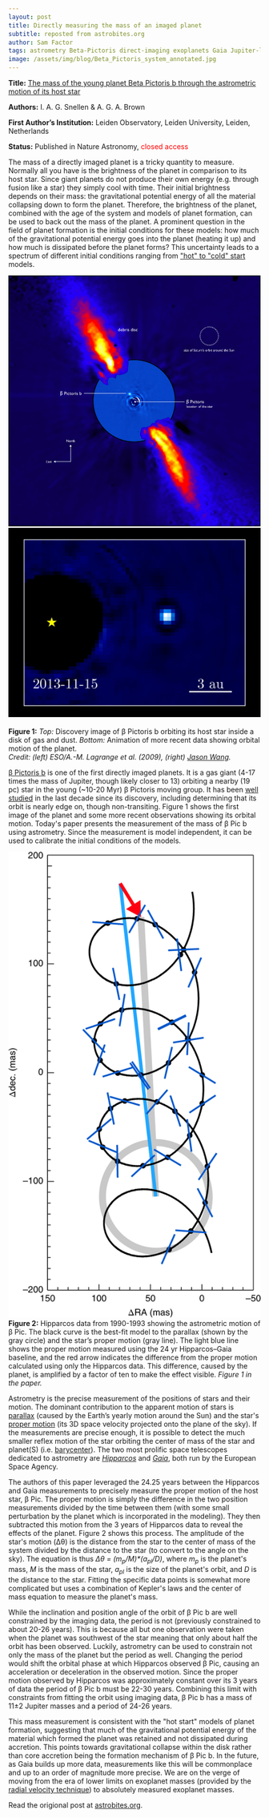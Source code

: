```yaml
---
layout: post
title: Directly measuring the mass of an imaged planet
subtitle: reposted from astrobites.org
author: Sam Factor
tags: astrometry Beta-Pictoris direct-imaging exoplanets Gaia Jupiter-like-exoplanets
image: /assets/img/blog/Beta_Pictoris_system_annotated.jpg
---
```


<strong>Title:</strong> <a href="https://arxiv.org/abs/1808.06257">The mass of the young planet Beta Pictoris b through the astrometric motion of its host star</a>

<strong>Authors:</strong> I. A. G. Snellen &amp; A. G. A. Brown

<strong>First Author’s Institution:</strong> Leiden Observatory, Leiden University, Leiden, Netherlands

<strong>Status:</strong> Published in Nature Astronomy, <span style="font-weight: 400; color: #ff0000;">closed access</span>

The mass of a directly imaged planet is a tricky quantity to measure. Normally all you have is the brightness of the planet in comparison to its host star. Since giant planets do not produce their own energy (e.g. through fusion like a star) they simply cool with time. Their initial brightness depends on their mass: the gravitational potential energy of all the material collapsing down to form the planet. Therefore, the brightness of the planet, combined with the age of the system and models of planet formation, can be used to back out the mass of the planet. A prominent question in the field of planet formation is the initial conditions for these models: how much of the gravitational potential energy goes into the planet (heating it up) and how much is dissipated before the planet forms? This uncertainty leads to a spectrum of different initial conditions ranging from <a href="http://beyondearthlyskies.blogspot.com/2014/08/giant-planet-formation-cold-start-vs.html">"hot" to "cold" start</a> models.

<div class="img">
<img src="/assets/img/blog/Beta_Pictoris_system_annotated.jpg"> <img src="/assets/img/blog/betapic_orbit.gif"> <br/><br/> 
<div class="caption"><strong>Figure 1:</strong> <em>Top:</em> Discovery image of β Pictoris b orbiting its host star inside a disk of gas and dust. <em>Bottom:</em> Animation of more recent data showing orbital motion of the planet. <br/><em>Credit: (left) ESO/A.-M. Lagrange et al. (2009), (right) <a href="https://jasonwang.space/orbits.html">Jason Wang</a>.</em></div>
</div>

<a href="https://en.wikipedia.org/wiki/Beta_Pictoris_b">β Pictoris b</a> is one of the first directly imaged planets. It is a gas giant (4-17 times the mass of Jupiter, though likely closer to 13) orbiting a nearby (19 pc) star in the young (~10-20 Myr) β Pictoris moving group. It has been <a href="https://astrobites.org/2014/05/09/an-exoplanets-fast-spin/">well studied</a> in the last decade since its discovery, including determining that its orbit is nearly edge on, though non-transiting. Figure 1 shows the first image of the planet and some more recent observations showing its orbital motion. Today's paper presents the measurement of the mass of β Pic b using astrometry. Since the measurement is model independent, it can be used to calibrate the initial conditions of the models.

<div class="img">
<img src="/assets/img/blog/41550_2018_561_Fig1_HTML.png">
<div class="caption"><strong>Figure 2:</strong> Hipparcos data from 1990-1993 showing the astrometric motion of β Pic. The black curve is the best-fit model to the parallax (shown by the gray circle) and the star’s proper motion (gray line). The light blue line shows the proper motion measured using the 24 yr Hipparcos–Gaia baseline, and the red arrow indicates the difference from the proper motion calculated using only the Hipparcos data. This difference, caused by the planet, is amplified by a factor of ten to make the effect visible. <em>Figure 1 in the paper.</em></div>
</div>

Astrometry is the precise measurement of the positions of stars and their motion. The dominant contribution to the apparent motion of stars is <a href="https://lco.global/spacebook/parallax-and-distance-measurement/">parallax</a> (caused by the Earth’s yearly motion around the Sun) and the star's <a href="https://en.wikipedia.org/wiki/Proper_motion">proper motion</a> (its 3D space velocity projected onto the plane of the sky). If the measurements are precise enough, it is possible to detect the much smaller reflex motion of the star orbiting the center of mass of the star and planet(S) (i.e. <a href="https://en.wikipedia.org/wiki/Barycenter">barycenter</a>). The two most prolific space telescopes dedicated to astrometry are <em><a href="http://sci.esa.int/hipparcos/">Hipparcos</a></em> and <em><a href="http://sci.esa.int/gaia/">Gaia</a></em>, both run by the European Space Agency.

The authors of this paper leveraged the 24.25 years between the Hipparcos and Gaia measurements to precisely measure the proper motion of the host star, β Pic. The proper motion is simply the difference in the two position measurements divided by the time between them (with some small perturbation by the planet which is incorporated in the modeling). They then subtracted this motion from the 3 years of Hipparcos data to reveal the effects of the planet. Figure 2 shows this process. The amplitude of the star's motion (Δθ) is the distance from the star to the center of mass of the system divided by the distance to the star (to convert to the angle on the sky). The equation is thus <em>Δθ = (m<sub>p</sub>/M)*(a<sub>pl</sub>/D)</em>, where <em>m<sub>p</sub></em> is the planet's mass, <em>M</em> is the mass of the star, <em>a<sub>pl</sub></em> is the size of the planet's orbit, and <em>D</em> is the distance to the star. Fitting the specific data points is somewhat more complicated but uses a combination of Kepler's laws and the center of mass equation to measure the planet's mass.

While the inclination and position angle of the orbit of β Pic b are well constrained by the imaging data, the period is not (previously constrained to about 20-26 years). This is because all but one observation were taken when the planet was southwest of the star meaning that only about half the orbit has been observed. Luckily, astrometry can be used to constrain not only the mass of the planet but the period as well. Changing the period would shift the orbital phase at which Hipparcos observed β Pic, causing an acceleration or deceleration in the observed motion. Since the proper motion observed by Hipparcos was approximately constant over its 3 years of data the period of β Pic b must be 22-30 years. Combining this limit with constraints from fitting the orbit using imaging data, β Pic b has a mass of 11±2 Jupiter masses and a period of 24-26 years.

This mass measurement is consistent with the "hot start" models of planet formation, suggesting that much of the gravitational potential energy of the material which formed the planet was retained and not dissipated during accretion. This points towards gravitational collapse within the disk rather than core accretion being the formation mechanism of β Pic b. In the future, as Gaia builds up more data, measurements like this will be commonplace and up to an order of magnitude more precise. We are on the verge of moving from the era of lower limits on exoplanet masses (provided by the<a href="http://www.planetary.org/explore/space-topics/exoplanets/radial-velocity.html"> radial velocity technique</a>) to absolutely measured exoplanet masses.

Read the origional post at [astrobites.org](https://astrobites.org/2018/09/21/directly_measureing_the_mass_of_beta_pic_b/).

